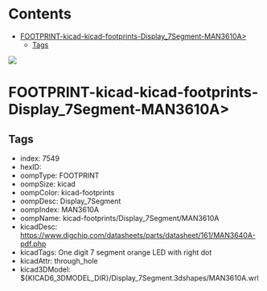 



Contents
========

* [FOOTPRINT-kicad-kicad-footprints-Display_7Segment-MAN3610A>](#footprint-kicad-kicad-footprints-display_7segment-man3610a)
	* [Tags](#tags)
  
![][im]
# FOOTPRINT-kicad-kicad-footprints-Display_7Segment-MAN3610A>

## Tags

- index: 7549
- hexID: 
- oompType: FOOTPRINT
- oompSize: kicad
- oompColor: kicad-footprints
- oompDesc: Display_7Segment
- oompIndex: MAN3610A
- oompName: kicad-footprints/Display_7Segment/MAN3610A
- kicadDesc: https://www.digchip.com/datasheets/parts/datasheet/161/MAN3640A-pdf.php
- kicadTags: One digit 7 segment orange LED with right dot
- kicadAttr: through_hole
- kicad3DModel: ${KICAD6_3DMODEL_DIR}/Display_7Segment.3dshapes/MAN3610A.wrl



[im]: image.png
